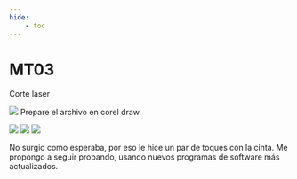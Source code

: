 ```yaml
---
hide:
    - toc
---
```


# MT03

Corte laser

![](../images/MT03/mt03mdfcorte00.jpg.jpg)
Prepare el archivo en corel draw.

![](../images/MT03/mt03mdfcorte01.jpg.jpg)
![](../images/MT03/mt03mdfcorte02.jpg.jpg)
![](../images/MT03/mt03mdfcorte03.jpg.jpg)

No surgio como esperaba, por eso le hice un par de toques con la cinta.
Me propongo a seguir probando, usando nuevos programas de software más actualizados.
